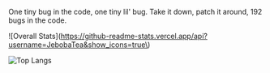 One tiny bug in the code, one tiny lil' bug. Take it down, patch it around, 192 bugs in the code.

![Overall Stats](https://github-readme-stats.vercel.app/api?username=JebobaTea&show_icons=true\)


![Top Langs](https://github-readme-stats.vercel.app/api/top-langs/?username=JebobaTea)
